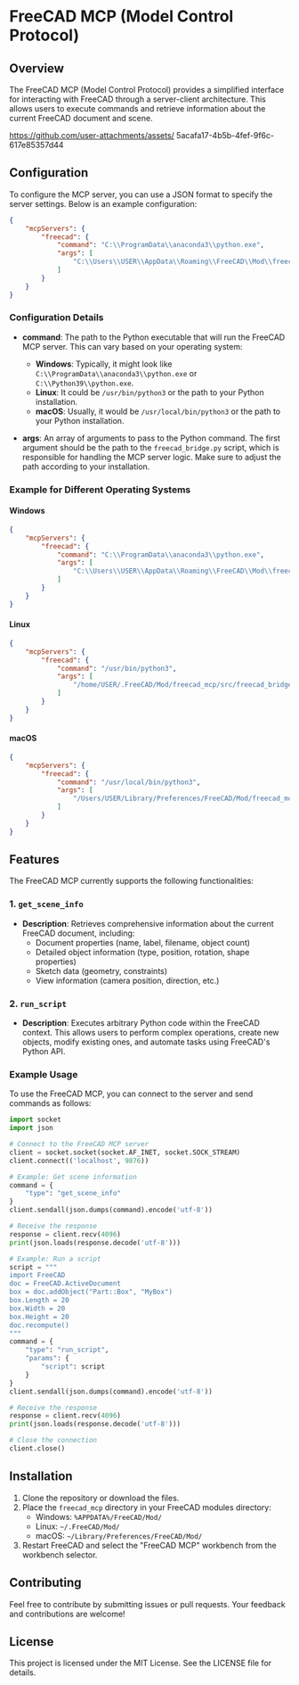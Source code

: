 # FreeCAD MCP (Model Control Protocol)

## Overview

The FreeCAD MCP (Model Control Protocol) provides a simplified interface for interacting with FreeCAD through a server-client architecture. This allows users to execute commands and retrieve information about the current FreeCAD document and scene.

https://github.com/user-attachments/assets/
5acafa17-4b5b-4fef-9f6c-617e85357d44
## Configuration

To configure the MCP server, you can use a JSON format to specify the server settings. Below is an example configuration:

```json
{
    "mcpServers": {
        "freecad": {
            "command": "C:\\ProgramData\\anaconda3\\python.exe",
            "args": [
                "C:\\Users\\USER\\AppData\\Roaming\\FreeCAD\\Mod\\freecad_mcp\\src\\freecad_bridge.py"
            ]
        }
    }
}
```

### Configuration Details

- **command**: The path to the Python executable that will run the FreeCAD MCP server. This can vary based on your operating system:
  - **Windows**: Typically, it might look like `C:\\ProgramData\\anaconda3\\python.exe` or `C:\\Python39\\python.exe`.
  - **Linux**: It could be `/usr/bin/python3` or the path to your Python installation.
  - **macOS**: Usually, it would be `/usr/local/bin/python3` or the path to your Python installation.

- **args**: An array of arguments to pass to the Python command. The first argument should be the path to the `freecad_bridge.py` script, which is responsible for handling the MCP server logic. Make sure to adjust the path according to your installation.

### Example for Different Operating Systems

#### Windows
```json
{
    "mcpServers": {
        "freecad": {
            "command": "C:\\ProgramData\\anaconda3\\python.exe",
            "args": [
                "C:\\Users\\USER\\AppData\\Roaming\\FreeCAD\\Mod\\freecad_mcp\\src\\freecad_bridge.py"
            ]
        }
    }
}
```

#### Linux
```json
{
    "mcpServers": {
        "freecad": {
            "command": "/usr/bin/python3",
            "args": [
                "/home/USER/.FreeCAD/Mod/freecad_mcp/src/freecad_bridge.py"
            ]
        }
    }
}
```

#### macOS
```json
{
    "mcpServers": {
        "freecad": {
            "command": "/usr/local/bin/python3",
            "args": [
                "/Users/USER/Library/Preferences/FreeCAD/Mod/freecad_mcp/src/freecad_bridge.py"
            ]
        }
    }
}
```

## Features

The FreeCAD MCP currently supports the following functionalities:

### 1. `get_scene_info`

- **Description**: Retrieves comprehensive information about the current FreeCAD document, including:
  - Document properties (name, label, filename, object count)
  - Detailed object information (type, position, rotation, shape properties)
  - Sketch data (geometry, constraints)
  - View information (camera position, direction, etc.)

### 2. `run_script`

- **Description**: Executes arbitrary Python code within the FreeCAD context. This allows users to perform complex operations, create new objects, modify existing ones, and automate tasks using FreeCAD's Python API.

### Example Usage

To use the FreeCAD MCP, you can connect to the server and send commands as follows:

```python
import socket
import json

# Connect to the FreeCAD MCP server
client = socket.socket(socket.AF_INET, socket.SOCK_STREAM)
client.connect(('localhost', 9876))

# Example: Get scene information
command = {
    "type": "get_scene_info"
}
client.sendall(json.dumps(command).encode('utf-8'))

# Receive the response
response = client.recv(4096)
print(json.loads(response.decode('utf-8')))

# Example: Run a script
script = """
import FreeCAD
doc = FreeCAD.ActiveDocument
box = doc.addObject("Part::Box", "MyBox")
box.Length = 20
box.Width = 20
box.Height = 20
doc.recompute()
"""
command = {
    "type": "run_script",
    "params": {
        "script": script
    }
}
client.sendall(json.dumps(command).encode('utf-8'))

# Receive the response
response = client.recv(4096)
print(json.loads(response.decode('utf-8')))

# Close the connection
client.close()
```

## Installation

1. Clone the repository or download the files.
2. Place the `freecad_mcp` directory in your FreeCAD modules directory:
   - Windows: `%APPDATA%/FreeCAD/Mod/`
   - Linux: `~/.FreeCAD/Mod/`
   - macOS: `~/Library/Preferences/FreeCAD/Mod/`
3. Restart FreeCAD and select the "FreeCAD MCP" workbench from the workbench selector.

## Contributing

Feel free to contribute by submitting issues or pull requests. Your feedback and contributions are welcome!

## License

This project is licensed under the MIT License. See the LICENSE file for details.
